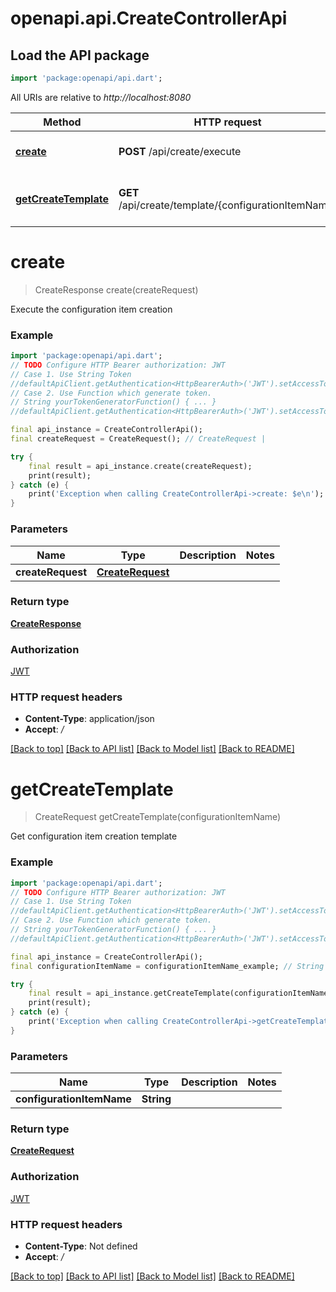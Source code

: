 # openapi.api.CreateControllerApi

## Load the API package
```dart
import 'package:openapi/api.dart';
```

All URIs are relative to *http://localhost:8080*

Method | HTTP request | Description
------------- | ------------- | -------------
[**create**](CreateControllerApi.md#create) | **POST** /api/create/execute | Execute the configuration item creation
[**getCreateTemplate**](CreateControllerApi.md#getcreatetemplate) | **GET** /api/create/template/{configurationItemName} | Get configuration item creation template


# **create**
> CreateResponse create(createRequest)

Execute the configuration item creation

### Example
```dart
import 'package:openapi/api.dart';
// TODO Configure HTTP Bearer authorization: JWT
// Case 1. Use String Token
//defaultApiClient.getAuthentication<HttpBearerAuth>('JWT').setAccessToken('YOUR_ACCESS_TOKEN');
// Case 2. Use Function which generate token.
// String yourTokenGeneratorFunction() { ... }
//defaultApiClient.getAuthentication<HttpBearerAuth>('JWT').setAccessToken(yourTokenGeneratorFunction);

final api_instance = CreateControllerApi();
final createRequest = CreateRequest(); // CreateRequest | 

try {
    final result = api_instance.create(createRequest);
    print(result);
} catch (e) {
    print('Exception when calling CreateControllerApi->create: $e\n');
}
```

### Parameters

Name | Type | Description  | Notes
------------- | ------------- | ------------- | -------------
 **createRequest** | [**CreateRequest**](CreateRequest.md)|  | 

### Return type

[**CreateResponse**](CreateResponse.md)

### Authorization

[JWT](../README.md#JWT)

### HTTP request headers

 - **Content-Type**: application/json
 - **Accept**: */*

[[Back to top]](#) [[Back to API list]](../README.md#documentation-for-api-endpoints) [[Back to Model list]](../README.md#documentation-for-models) [[Back to README]](../README.md)

# **getCreateTemplate**
> CreateRequest getCreateTemplate(configurationItemName)

Get configuration item creation template

### Example
```dart
import 'package:openapi/api.dart';
// TODO Configure HTTP Bearer authorization: JWT
// Case 1. Use String Token
//defaultApiClient.getAuthentication<HttpBearerAuth>('JWT').setAccessToken('YOUR_ACCESS_TOKEN');
// Case 2. Use Function which generate token.
// String yourTokenGeneratorFunction() { ... }
//defaultApiClient.getAuthentication<HttpBearerAuth>('JWT').setAccessToken(yourTokenGeneratorFunction);

final api_instance = CreateControllerApi();
final configurationItemName = configurationItemName_example; // String | 

try {
    final result = api_instance.getCreateTemplate(configurationItemName);
    print(result);
} catch (e) {
    print('Exception when calling CreateControllerApi->getCreateTemplate: $e\n');
}
```

### Parameters

Name | Type | Description  | Notes
------------- | ------------- | ------------- | -------------
 **configurationItemName** | **String**|  | 

### Return type

[**CreateRequest**](CreateRequest.md)

### Authorization

[JWT](../README.md#JWT)

### HTTP request headers

 - **Content-Type**: Not defined
 - **Accept**: */*

[[Back to top]](#) [[Back to API list]](../README.md#documentation-for-api-endpoints) [[Back to Model list]](../README.md#documentation-for-models) [[Back to README]](../README.md)

